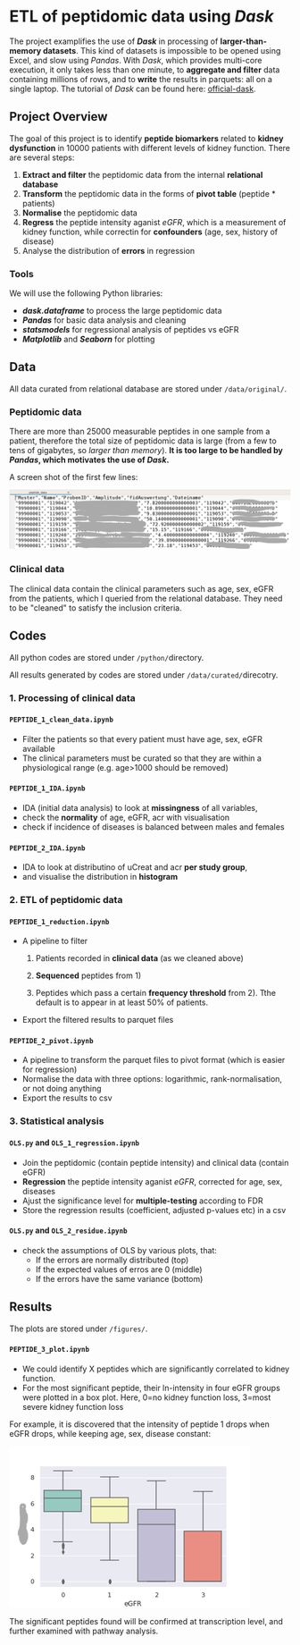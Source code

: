 # ETL of peptidomic data using *Dask*

The project examplifies the use of ***Dask*** in processing of **larger-than-memory datasets**. This kind of datasets is impossible to be opened using Excel, and slow using *Pandas*. With *Dask*, which provides multi-core execution, it only takes less than one minute, to **aggregate and filter** data containing millions of rows, and to **write** the results in parquets: all on a single laptop.  The tutorial of *Dask* can be found here: [official-dask](https://docs.dask.org/en/latest/).

## Project Overview

The goal of this project is to identify **peptide biomarkers** related to **kidney dysfunction** in $10000$ patients with different levels of kidney function. There are several steps:

1. **Extract and filter** the peptidomic data from the internal **relational database**
2. **Transform** the peptidomic data  in the forms of **pivot table** (peptide * patients)
3. **Normalise** the peptidomic data
4. **Regress** the peptide intensity aganist *eGFR*, which is a measurement of kidney function, while correctin for **confounders** (age, sex, history of disease)
6. Analyse the distribution of **errors** in regression

### Tools

We will use the following Python libraries:

* ***dask.dataframe*** to process the large peptidomic data
* ***Pandas*** for basic data analysis and cleaning
* ***statsmodels*** for regressional analysis of peptides vs eGFR
* ***Matplotlib*** and ***Seaborn*** for plotting

## Data

All data curated from relational database are stored under `/data/original/`.

### Peptidomic data

There are more than $25000$ measurable peptides in one sample from a patient, therefore the total size of peptidomic data is large (from a few to tens of gigabytes, so *larger than memory*). **It is too large to be handled by *Pandas*, which motivates the use of *Dask*.** 

A screen shot of the first few lines:

![](data/original/peptide_data.png)

### Clinical data

The clinical data contain the clinical parameters such as age, sex, eGFR from the patients, which I queried from the relational database. They need to be "cleaned" to satisfy the inclusion criteria.

## Codes

All python codes are stored under `/python/`directory.

All results generated by codes are stored under `/data/curated/`direcotry.

### 1. Processing of clinical data

#### `PEPTIDE_1_clean_data.ipynb`

* Filter the patients so that every patient must have age, sex, eGFR available
* The clinical parameters must be curated so that they are within a physiological range (e.g. age>1000 should be removed)

#### `PEPTIDE_1_IDA.ipynb`

* IDA (initial data analysis) to look at **missingness** of all variables,
* check the **normality** of age, eGFR, acr with visualisation
* check if incidence of diseases is balanced between males and females

#### `PEPTIDE_2_IDA.ipynb`

* IDA to look at distributino of uCreat and acr **per study group**,
* and visualise the distribution in **histogram**

### 2. ETL of peptidomic data

#### `PEPTIDE_1_reduction.ipynb`

* A pipeline to filter 

	1. Patients recorded in **clinical data** (as we cleaned above)

	2. **Sequenced** peptides from 1)
	3. Peptides which pass a certain **frequency threshold** from 2). Tthe default is to appear in at least 50% of patients.

* Export the filtered results to parquet files

#### `PEPTIDE_2_pivot.ipynb`

* A pipeline to transform the parquet files to pivot format (which is easier for regression)
* Normalise the data with three options: logarithmic, rank-normalisation, or not doing anything
* Export the results to csv

### 3. Statistical analysis

#### `OLS.py` and `OLS_1_regression.ipynb`

* Join the peptidomic (contain peptide intensity) and clinical data (contain eGFR)
* **Regression** the peptide intensity aganist *eGFR*, corrected for age, sex, diseases
* Ajust the significance level for **multiple-testing** according to FDR
* Store the regression results (coefficient, adjusted p-values etc) in a csv

#### `OLS.py` and `OLS_2_residue.ipynb`

* check the assumptions of OLS by various plots, that:
	* If the errors are normally distributed (top)
	* If the expected values of erros are $0$ (middle)
	* If the errors have the same variance (bottom)

## Results

The plots are stored under `/figures/`.

#### `PEPTIDE_3_plot.ipynb`

* We could identify X peptides which are significantly correlated to kidney function.
* For the most significant peptide, their ln-intensity in four eGFR groups were plotted in a box plot. Here, 0=no kidney function loss, 3=most severe kidney function loss

For example, it is discovered that the intensity of peptide 1 drops when eGFR drops, while keeping age, sex, disease constant:

![](figures/peptide1_vs_egfr.tiff)

The significant peptides found will be confirmed at transcription level,  and further examined with pathway analysis.



